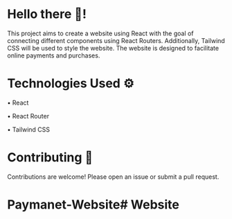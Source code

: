 # Hello there 👋!

This project aims to create a website using React with the goal of connecting different components using React Routers. Additionally, Tailwind CSS will be used to style the website. The website is designed to facilitate online payments and purchases.


# Technologies Used ⚙️

  • React

  • React Router

  • Tailwind CSS

# Contributing 💬

Contributions are welcome! Please open an issue or submit a pull request.
# Paymanet-Website#   W e b s i t e  
 